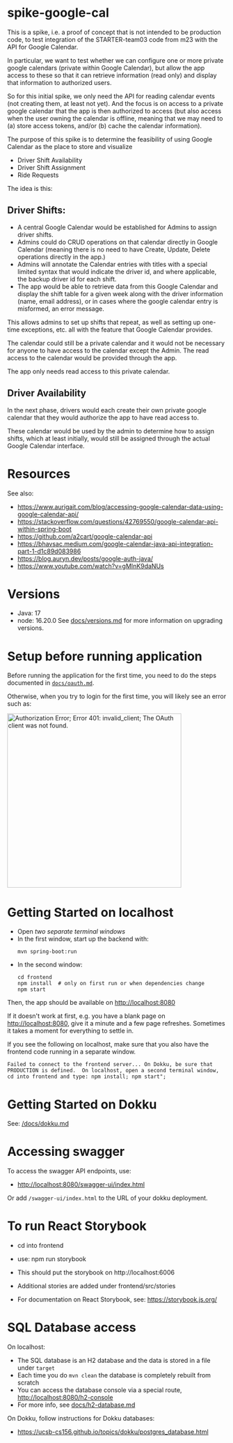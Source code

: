 # spike-google-cal

This is a spike, i.e. a proof of concept that is not intended to be production code, to test integration of the STARTER-team03 code from
m23 with the API for Google Calendar.


In particular, we want to test whether we can configure one or more private google calendars (private within Google Calendar), but allow the app access to these so that it can retrieve information (read only) and display that information to authorized users.

So for this initial spike, we only need the API for reading calendar events (not creating them, at least not yet).  And the focus is on access to a private google calendar that the app is then authorized to access (but also access when the user owning the calendar is offline, meaning that we may need to (a) store access tokens, and/or (b) cache the calendar information).

The purpose of this spike is to determine the feasibility of using
Google Calendar as the place to store and visualize
* Driver Shift Availability
* Driver Shift Assignment
* Ride Requests

The idea is this:

## Driver Shifts:

* A central Google Calendar would be established for Admins to assign driver shifts.  
* Admins could do CRUD operations on that calendar directly in Google Calendar (meaning there is no need to have Create, Update, Delete operations directly in the app.) 
* Admins will annotate the Calendar entries with titles with a special limited syntax that would indicate the driver id, and where applicable, the backup driver id for each shift.
* The app would be able to retrieve data from this Google Calendar and display the shift table for a given week along with the driver information (name, email address), or in cases where the google calendar entry is misformed, an error message.

This allows admins to set up shifts that repeat, as well as setting up one-time exceptions, etc. all with the feature that Google Calendar provides.

The calendar could still be a private calendar and it would not be necessary for anyone to have access to the calendar except the Admin.  The read access to the calendar would be provided through the app.

The app only needs read access to this private calendar.

## Driver Availability

In the next phase, drivers would each create their own private google calendar that they would authorize the app to have read access to.

These calendar would be used by the admin to determine how to assign shifts, which at least initially, would still be assigned through the actual Google Calendar interface.

# Resources

See also: 
* <https://www.aurigait.com/blog/accessing-google-calendar-data-using-google-calendar-api/>
* <https://stackoverflow.com/questions/42769550/google-calendar-api-within-spring-boot>
* <https://github.com/a2cart/google-calendar-api>
* <https://bhavsac.medium.com/google-calendar-java-api-integration-part-1-d1c89d083986>
* <https://blog.auryn.dev/posts/google-auth-java/>
* <https://www.youtube.com/watch?v=gMInK9daNUs>


# Versions
* Java: 17
* node: 16.20.0
See [docs/versions.md](docs/versions.md) for more information on upgrading versions.


# Setup before running application

Before running the application for the first time,
you need to do the steps documented in [`docs/oauth.md`](docs/oauth.md).

Otherwise, when you try to login for the first time, you 
will likely see an error such as:

<img src="https://user-images.githubusercontent.com/1119017/149858436-c9baa238-a4f7-4c52-b995-0ed8bee97487.png" alt="Authorization Error; Error 401: invalid_client; The OAuth client was not found." width="400"/>

# Getting Started on localhost

* Open *two separate terminal windows*  
* In the first window, start up the backend with:
  ``` 
  mvn spring-boot:run
  ```
* In the second window:
  ```
  cd frontend
  npm install  # only on first run or when dependencies change
  npm start
  ```

Then, the app should be available on <http://localhost:8080>

If it doesn't work at first, e.g. you have a blank page on  <http://localhost:8080>, give it a minute and a few page refreshes.  Sometimes it takes a moment for everything to settle in.

If you see the following on localhost, make sure that you also have the frontend code running in a separate window.

```
Failed to connect to the frontend server... On Dokku, be sure that PRODUCTION is defined.  On localhost, open a second terminal window, cd into frontend and type: npm install; npm start";
```

# Getting Started on Dokku

See: [/docs/dokku.md](/docs/dokku.md)

# Accessing swagger

To access the swagger API endpoints, use:

* <http://localhost:8080/swagger-ui/index.html>

Or add `/swagger-ui/index.html` to the URL of your dokku deployment.

# To run React Storybook

* cd into frontend
* use: npm run storybook
* This should put the storybook on http://localhost:6006
* Additional stories are added under frontend/src/stories

* For documentation on React Storybook, see: https://storybook.js.org/

# SQL Database access

On localhost:
* The SQL database is an H2 database and the data is stored in a file under `target`
* Each time you do `mvn clean` the database is completely rebuilt from scratch
* You can access the database console via a special route, <http://localhost:8080/h2-console>
* For more info, see [docs/h2-database.md](/docs/h2-database.md)

On Dokku, follow instructions for Dokku databases:
* <https://ucsb-cs156.github.io/topics/dokku/postgres_database.html>
